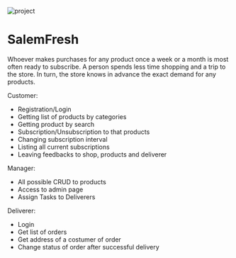 ![project](https://user-images.githubusercontent.com/45491587/118348283-0a11d100-b56b-11eb-8ec1-38febec8a0e6.png)

# SalemFresh

Whoever makes purchases for any product once a week or a month is most often ready to subscribe. A person spends less time shopping and a trip to the store.
In turn, the store knows in advance the exact demand for any products.

Customer:
- Registration/Login
- Getting list of products by categories
- Getting product by search
- Subscription/Unsubscription to that products
- Changing subscription interval
- Listing all current subscriptions
- Leaving feedbacks to shop, products and deliverer


Manager:
- All possible CRUD to products
- Access to admin page
- Assign Tasks to Deliverers

Deliverer:
- Login
- Get list of orders
- Get address of a costumer of order
- Change status of order after successful delivery

